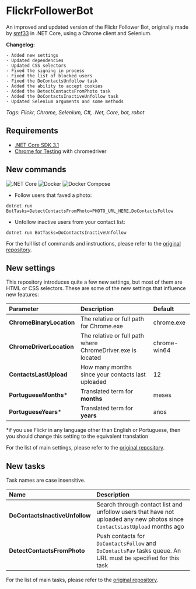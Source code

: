 # FlickrFollowerBot

An improved and updated version of the Flickr Follower Bot, originally made by [smf33](https://github.com/smf33) in .NET Core, using a Chrome client and Selenium.

**Changelog:**
```
- Added new settings
- Updated dependencies
- Updated CSS selectors
- Fixed the signing in process
- Fixed the list of blocked users
- Fixed the DoContactsUnfollow task
- Added the ability to accept cookies
- Added the DetectContactsFromPhoto task
- Added the DoContactsInactiveUnfollow task
- Updated Selenium arguments and some methods
```

*Tags: Flickr, Chrome, Selenium, C#, .Net, Core, bot, robot*

## Requirements

- [.NET Core SDK 3.1](https://dotnet.microsoft.com/download/dotnet-core/3.1)
- [Chrome for Testing](https://googlechromelabs.github.io/chrome-for-testing/#stable) with chromedriver

## New commands

![.NET Core](https://github.com/smf33/FlickrFollowerBot/workflows/.NET%20Core/badge.svg) ![Docker](https://github.com/smf33/FlickrFollowerBot/workflows/Docker/badge.svg) ![Docker Compose](https://github.com/smf33/FlickrFollowerBot/workflows/Docker%20Compose/badge.svg)

- Follow users that faved a photo: 
```
dotnet run BotTasks=DetectContactsFromPhoto=PHOTO_URL_HERE,DoContactsFollow
```
- Unfollow inactive users from your contact list: 
```
dotnet run BotTasks=DoContactsInactiveUnfollow
```
For the full list of commands and instructions, please refer to the [original repository](https://github.com/smf33/FlickrFollowerBot#usage).

## New settings
This repository introduces quite a few new settings, but most of them are HTML or CSS selectors.
These are some of the new settings that influence new features:

| Parameter | Description | Default |
| :-------- | :-------- | :---------- |
| **ChromeBinaryLocation** | The relative or full path for Chrome.exe | chrome.exe |
| **ChromeDriverLocation** | The relative or full path where ChromeDriver.exe is located | chrome-win64 |
| **ContactsLastUpload** | How many months since your contacts last uploaded | 12 |
| **PortugueseMonths*** | Translated term for **months** | meses |
| **PortugueseYears*** | Translated term for **years** | anos |

*if you use Flickr in any language other than English or Portuguese, then you should change this setting to the equivalent translation

For the list of main settings, please refer to the [original repository](https://github.com/smf33/FlickrFollowerBot#main-settings).

## New tasks
Task names are case insensitive.  

| Name | Description |
| :--- | :---------- |
| **DoContactsInactiveUnfollow** | Search through contact list and unfollow users that have not uploaded any new photos since `ContactsLastUpload` months ago |
| **DetectContactsFromPhoto** | Push contacts for `DoContactsFollow` and `DoContactsFav` tasks queue. An URL must be specified for this task |

For the list of main tasks, please refer to the [original repository](https://github.com/smf33/FlickrFollowerBot#availeable-taks).

